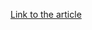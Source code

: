 [Link to the article](https://contagiodump.blogspot.com/2012/12/aug-2012-backdoorwirenet-osx-and-linux.html)
